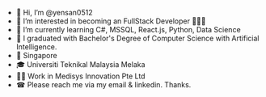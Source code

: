 - 👋 Hi, I’m @yensan0512
- 👀 I’m interested in becoming an FullStack Developer 👨🏻‍💻
- 🌱 I’m currently learning C#, MSSQL, React.js, Python, Data Science
- 🤖 I graduated with Bachelor's Degree of Computer Science with Artificial Intelligence.
- 📍 Singapore
- 🎓 Universiti Teknikal Malaysia Melaka
- 👩‍💻 Work in Medisys Innovation Pte Ltd
- ☎ Please reach me via my email & linkedin. Thanks.

<!---
yensan0512/yensan0512 is a ✨ special ✨ repository because its `README.md` (this file) appears on your GitHub profile.
You can click the Preview link to take a look at your changes.
--->
